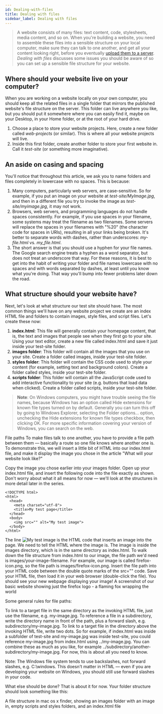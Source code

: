 ```yaml
---
id: Dealing-with-files
title: Dealing with files
sidebar_label: Dealing with files
---
```


> A website consists of many files: text content, code, stylesheets, media content, and so on. When you're building a website, you need to assemble these files into a sensible structure on your local computer, make sure they can talk to one another, and get all your content looking right, before you eventually [upload them to a server](../docs/Publishing-your-website.html). *Dealing with files* discusses some issues you should be aware of so you can set up a sensible file structure for your website.

## Where should your website live on your computer?

When you are working on a website locally on your own computer, you should keep all the related files in a single folder that mirrors the published website's file structure on the server. This folder can live anywhere you like, but you should put it somewhere where you can easily find it, maybe on your Desktop, in your Home folder, or at the root of your hard drive.

1. Choose a place to store your website projects. Here, create a new folder called *web-projects* (or similar). This is where all your website projects will live.
2. Inside this first folder, create another folder to store your first website in. Call it *test-site* (or something more imaginative).

## An aside on casing and spacing

You'll notice that throughout this article, we ask you to name folders and files completely in lowercase with no spaces. This is because:

1. Many computers, particularly web servers, are case-sensitive. So for example, if you put an image on your website at *test-site/MyImage.jpg*, and then in a different file you try to invoke the image as *test-site/myimage.jpg*, it may not work.
2. Browsers, web servers, and programming languages do not handle spaces consistently. For example, if you use spaces in your filename, some systems may treat the filename as two filenames. Some servers will replace the spaces in your filenames with "%20" (the character code for spaces in URIs), resulting in all your links being broken. It's better to separate words with dashes, rather than underscores: *my-file.html* vs. *my_file.html*.
3. The short answer is that you should use a hyphen for your file names. The Google search engine treats a hyphen as a word separator, but does not treat an underscore that way. For these reasons, it is best to get into the habit of writing your folder and file names lowercase with no spaces and with words separated by dashes, at least until you know what you're doing. That way you'll bump into fewer problems later down the road.

## What structure should your website have?

Next, let's look at what structure our test site should have. The most common things we'll have on any website project we create are an index HTML file and folders to contain images, style files, and script files. Let's create these now:

1. **index.html**: This file will generally contain your homepage content, that is, the text and images that people see when they first go to your site. Using your text editor, create a new file called index.html and save it just inside your test-site folder.
2. **images folder**: This folder will contain all the images that you use on your site. Create a folder called images, inside your test-site folder.
3. **styles folder**: This folder will contain the CSS code used to style your content (for example, setting text and background colors). Create a folder called styles, inside your test-site folder.
4. **scripts folder**: This folder will contain all the JavaScript code used to add interactive functionality to your site (e.g. buttons that load data when clicked). Create a folder called scripts, inside your test-site folder.

> **Note**: On Windows computers, you might have trouble seeing the file names, because Windows has an option called Hide extensions for known file types turned on by default. Generally you can turn this off by going to Windows Explorer, selecting the Folder options... option, unchecking the Hide extensions for known file types checkbox, then clicking OK. For more specific information covering your version of Windows, you can search on the web. 

File paths
To make files talk to one another, you have to provide a file path between them — basically a route so one file knows where another one is. To demonstrate this, we will insert a little bit of HTML into our index.html file, and make it display the image you chose in the article "What will your website look like?"

Copy the image you chose earlier into your images folder.
Open up your index.html file, and insert the following code into the file exactly as shown. Don't worry about what it all means for now — we'll look at the structures in more detail later in the series.
```
<!DOCTYPE html>
<html>
  <head>
    <meta charset="utf-8">
    <title>My test page</title>
  </head>
  <body>
    <img src="" alt="My test image">
  </body>
</html>
```
The line <img src="" alt="My test image"> is the HTML code that inserts an image into the page. We need to tell the HTML where the image is. The image is inside the images directory, which is in the same directory as index.html. To walk down the file structure from index.html to our image, the file path we'd need is images/your-image-filename. For example, our image is called firefox-icon.png, so the file path is images/firefox-icon.png.
Insert the file path into your HTML code between the double quote marks of the src="" code.
Save your HTML file, then load it in your web browser (double-click the file). You should see your new webpage displaying your image! 
A screenshot of our basic website showing just the firefox logo - a flaming fox wrapping the world

Some general rules for file paths:

To link to a target file in the same directory as the invoking HTML file, just use the filename, e.g. my-image.jpg.
To reference a file in a subdirectory, write the directory name in front of the path, plus a forward slash, e.g. subdirectory/my-image.jpg.
To link to a target file in the directory above the invoking HTML file, write two dots. So for example, if index.html was inside a subfolder of test-site and my-image.jpg was inside test-site, you could reference my-image.jpg from index.html using ../my-image.jpg.
You can combine these as much as you like, for example ../subdirectory/another-subdirectory/my-image.jpg.
For now, this is about all you need to know.

Note: The Windows file system tends to use backslashes, not forward slashes, e.g. C:\windows. This doesn't matter in HTML — even if you are developing your website on Windows, you should still use forward slashes in your code.

What else should be done?
That is about it for now. Your folder structure should look something like this:

A file structure in mac os x finder, showing an images folder with an image in, empty scripts and styles folders, and an index.html file
